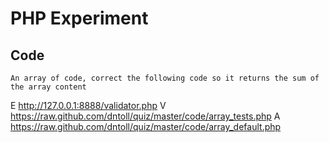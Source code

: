 # PHP Experiment

## Code
	An array of code, correct the following code so it returns the sum of the array content
E http://127.0.0.1:8888/validator.php
V https://raw.github.com/dntoll/quiz/master/code/array_tests.php
A https://raw.github.com/dntoll/quiz/master/code/array_default.php

